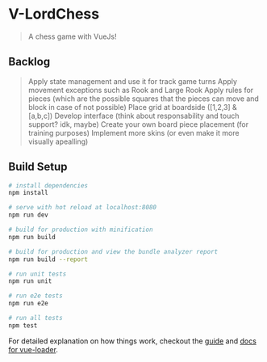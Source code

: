 # V-LordChess

> A chess game with VueJs!

## Backlog

> Apply state management and use it for track game turns
> Apply movement exceptions such as Rook and Large Rook
> Apply rules for pieces (which are the possible squares that the pieces can move and block in case of not possible)
> Place grid at boardside ([1,2,3] & [a,b,c])
> Develop interface (think about responsability and touch support? idk, maybe)
> Create your own board piece placement (for training purposes)
> Implement more skins (or even make it more visually apealling)

## Build Setup

``` bash
# install dependencies
npm install

# serve with hot reload at localhost:8080
npm run dev

# build for production with minification
npm run build

# build for production and view the bundle analyzer report
npm run build --report

# run unit tests
npm run unit

# run e2e tests
npm run e2e

# run all tests
npm test
```

For detailed explanation on how things work, checkout the [guide](http://vuejs-templates.github.io/webpack/) and [docs for vue-loader](http://vuejs.github.io/vue-loader).
